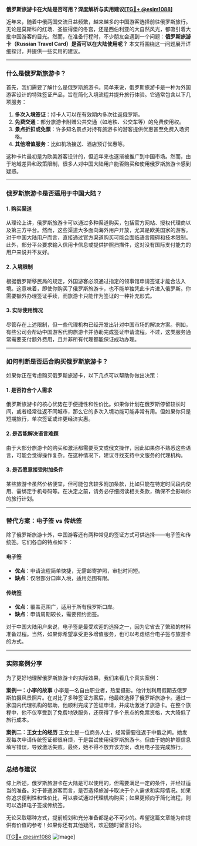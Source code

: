 **俄罗斯旅游卡在大陆是否可用？深度解析与实用建议[[TG💪+ @esim1088](https://t.me/s/esim1088)]**

近年来，随着中俄两国交流日益频繁，越来越多的中国游客选择前往俄罗斯旅行。无论是莫斯科的红场、圣彼得堡的冬宫，还是西伯利亚的大自然风光，都吸引着大批中国游客的目光。然而，在准备行程时，不少朋友会遇到一个问题：**俄罗斯旅游卡（Russian Travel Card）是否可以在大陆使用呢？** 本文将围绕这一问题展开详细探讨，并提供一些实用的建议。

---

### **什么是俄罗斯旅游卡？**

首先，我们需要了解什么是俄罗斯旅游卡。简单来说，俄罗斯旅游卡是一种为外国游客设计的特殊签证产品，旨在简化入境流程并提升旅行体验。它通常包含以下几项服务：

1. **多次入境签证**：持卡人可以在有效期内多次往返俄罗斯。
2. **免费交通**：部分旅游卡附赠公共交通（如地铁、公交车等）的免费使用权。
3. **景点折扣或免票**：许多知名景点对持有旅游卡的游客提供优惠甚至免费入场资格。
4. **其他增值服务**：比如机场接送、酒店预订优惠等。

这种卡片最初是为欧美游客设计的，但近年来也逐渐被推广到中国市场。然而，由于地域差异和政策限制，很多人对中国大陆用户能否购买和使用俄罗斯旅游卡感到疑惑。

---

### **俄罗斯旅游卡是否适用于中国大陆？**

#### **1. 购买渠道**
从理论上讲，俄罗斯旅游卡可以通过多种渠道购买，包括官方网站、授权代理商以及第三方平台。然而，这些渠道大多面向海外用户开放，尤其是欧美国家的游客。对于中国大陆用户而言，直接通过官方渠道购买可能会面临语言障碍和技术限制。此外，部分平台要求输入信用卡信息或提供护照扫描件，这对没有国际支付能力的用户来说并不友好。

#### **2. 入境限制**
根据俄罗斯移民局的规定，外国游客必须通过指定的领事馆申请签证才能合法入境。这意味着，即使你购买了俄罗斯旅游卡，也不能单独凭此卡片进入俄罗斯。你需要额外办理签证手续，而旅游卡只能作为签证的一种补充形式。

#### **3. 实际使用情况**
尽管存在上述限制，但一些代理机构已经开发出针对中国市场的解决方案。例如，有些公司会帮助中国游客代购旅游卡并协助完成签证申请流程。不过，这类服务通常需要支付额外费用，且并非所有代理都能保证成功办理。

---

### **如何判断是否适合购买俄罗斯旅游卡？**

如果你正在考虑购买俄罗斯旅游卡，以下几点可以帮助你做出决策：

#### **1. 是否符合个人需求**
俄罗斯旅游卡的核心优势在于便捷性和性价比。如果你计划在俄罗斯停留较长时间，或者经常往返不同城市，那么它的多次入境功能可能非常有用。但如果你只是短期旅行，单次签证或许更经济实惠。

#### **2. 是否能解决语言难题**
由于大部分旅游卡的购买和激活都需要英文或俄文操作，因此如果你不熟悉这些语言，可能会觉得操作复杂。在这种情况下，建议寻找支持中文服务的代理机构。

#### **3. 是否愿意接受附加条件**
某些旅游卡虽然价格便宜，但可能包含较多附加条款，比如只能在特定时间段内使用、需绑定手机号码等。在决定之前，请务必仔细阅读相关条款，确保不会影响你的旅行计划。

---

### **替代方案：电子签 vs 传统签**

除了俄罗斯旅游卡外，中国游客还有两种常见的签证方式可供选择——电子签和传统签。它们各自的特点如下：

#### **电子签**
- **优点**：申请流程简单快捷，无需邮寄护照，审批时间短。
- **缺点**：仅限部分口岸入境，适用范围有限。
  
#### **传统签**
- **优点**：覆盖范围广，适用于所有俄罗斯口岸。
- **缺点**：申请周期较长，需要预约面签。

对于中国大陆用户来说，电子签是最受欢迎的选择之一，因为它省去了繁琐的材料准备过程。当然，如果你希望享受更多增值服务，也可以考虑结合电子签与旅游卡的方式。

---

### **实际案例分享**

为了更好地理解俄罗斯旅游卡的实际效果，我们来看几个真实案例：

**案例一：小李的故事**
小李是一名自由职业者，热爱摄影。他计划利用假期去俄罗斯拍摄风景照片。在对比了多种签证方案后，他最终选择了俄罗斯旅游卡。通过一家国内代理机构的帮助，他顺利完成了签证申请，并成功激活了旅游卡。在整个旅程中，他不仅享受到了免费地铁服务，还获得了多个景点的免票资格，大大降低了旅行成本。

**案例二：王女士的经历**
王女士是一位商务人士，经常需要往返于中俄之间。她发现每次申请传统签证都很麻烦，于是尝试使用俄罗斯旅游卡。但由于她的护照信息填写错误，导致激活失败。最终，她不得不放弃该方案，改用电子签完成旅行。

---

### **总结与建议**

综上所述，俄罗斯旅游卡在大陆是可以使用的，但需要满足一定的条件，并经过适当的准备。对于普通游客而言，是否选择旅游卡取决于个人需求和实际情况。如果你追求便利性和性价比，可以尝试通过代理机构购买；如果更倾向于简化流程，则可以选择电子签或传统签。

无论采取哪种方式，提前规划和充分准备都是必不可少的。希望这篇文章能为你提供有价值的参考！如果你还有其他疑问，欢迎随时留言讨论。

[[TG💪+ @esim1088](https://t.me/s/esim1088) ![Image](https://i.postimg.cc/4NQfJmqS/Snipaste-2025-05-13-00-14-12.png)]